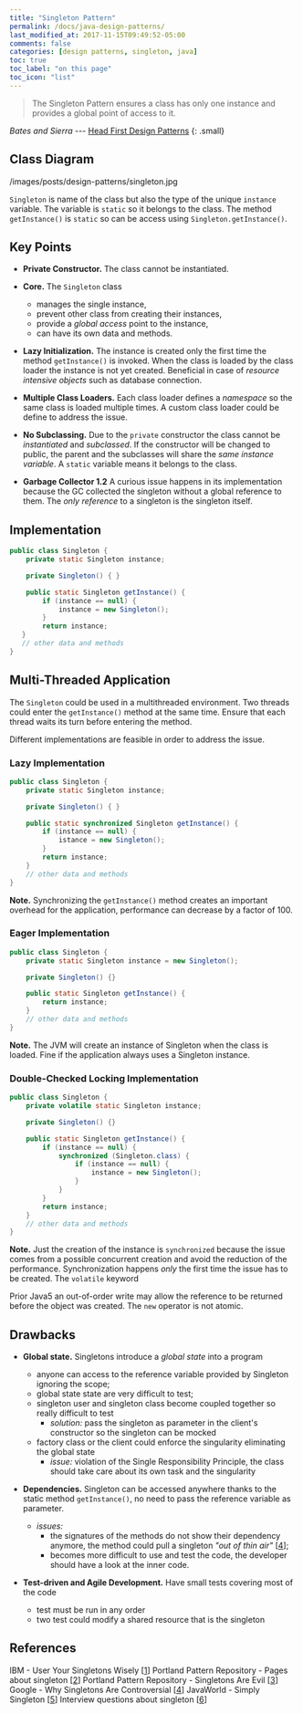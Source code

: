 ```yaml
---
title: "Singleton Pattern"
permalink: /docs/java-design-patterns/
last_modified_at: 2017-11-15T09:49:52-05:00
comments: false
categories: [design patterns, singleton, java]
toc: true
toc_label: "on this page"
toc_icon: "list"
---
```

> The Singleton Pattern ensures a class has only one instance and provides a global point of access to it.

<cite>Bates and Sierra</cite> --- [Head First Design Patterns](http://shop.oreilly.com/product/9780596007126.do)
{: .small}

## Class Diagram
 /images/posts/design-patterns/singleton.jpg 

`Singleton` is name of the class but also the type of the unique `instance` variable. The variable is `static` so it belongs to the class. The method `getInstance()` is `static` so can be access using `Singleton.getInstance()`.

## Key Points
* __Private Constructor.__ The class cannot be instantiated.

* __Core.__ The `Singleton` class
	* manages the single instance,
	* prevent other class from creating their instances,
	* provide a _global access_ point to the instance,
	* can have its own data and methods.
	
* __Lazy Initialization.__ The instance is created only the first time the method `getInstance()` is invoked. When the class is loaded by the class loader the instance is not yet created. Beneficial in case of _resource intensive objects_ such as database connection.

* __Multiple Class Loaders.__ Each class loader defines a _namespace_ so the same class is loaded multiple times. A custom class loader could be define to address the issue.

* __No Subclassing.__ Due to the `private` constructor the class cannot be _instantiated_ and _subclassed_. If the constructor will be changed to public, the parent and the subclasses will share the _same instance variable_. A `static` variable means it belongs to the class.

* __Garbage Collector 1.2__ A curious issue happens in its implementation because the GC collected the singleton without a global reference to them. The _only reference_ to a singleton is the singleton itself.

## Implementation
```java
public class Singleton {
    private static Singleton instance;

    private Singleton() { }

    public static Singleton getInstance() {
        if (instance == null) {
            instance = new Singleton();
        }
        return instance;
   }
   // other data and methods
}
```

## Multi-Threaded Application
The `Singleton` could be used in a multithreaded environment. Two threads could enter the `getInstance()` method at the same time. Ensure that each thread waits its turn before entering the method.

Different implementations are feasible in order to address the issue.

### Lazy Implementation
```java
public class Singleton {
	private static Singleton instance;

	private Singleton() { }

	public static synchronized Singleton getInstance() {
		if (instance == null) {
			istance = new Singleton();
		} 
		return instance;
	}
	// other data and methods
}
```
__Note.__ Synchronizing the `getInstance()` method creates an important overhead for the application, performance can decrease by a factor of 100.

### Eager Implementation
```java
public class Singleton {
	private static Singleton instance = new Singleton();

	private Singleton() {}

	public static Singleton getInstance() {
		return instance;
	}
	// other data and methods
}
```
__Note.__ The JVM will create an instance of Singleton when the class is loaded. Fine if the application always uses a Singleton instance. 

### Double-Checked Locking Implementation
```java
public class Singleton {
	private volatile static Singleton instance;

	private Singleton() {}

	public static Singleton getInstance() {
		if (instance == null) {
			synchronized (Singleton.class) {
				if (instance == null) {
					instance = new Singleton();
				}
			}
		}
		return instance;
	}
	// other data and methods
}
```
__Note.__ Just the creation of the instance is `synchronized` because the issue comes from a possible concurrent creation and avoid the reduction of the performance. Synchronization happens _only_ the first time the issue has to be created. The `volatile` keyword

Prior Java5 an out-of-order write may allow the reference to be returned before the object was created. The `new` operator is not atomic.

## Drawbacks
* __Global state.__ Singletons introduce a _global state_ into a program 
	* anyone can access to the reference variable provided by Singleton ignoring the scope;
	* global state state are very difficult to test;
	* singleton user and singleton class become coupled together so really difficult to test
		* _solution:_ pass the singleton as parameter in the client's constructor so the singleton can be mocked
	* factory class or the client could enforce the singularity eliminating the global state
		* _issue:_ violation of the Single Responsibility Principle, the class should take care about its own task and the singularity

* __Dependencies.__ Singleton can be accessed anywhere thanks to the static method `getInstance()`, no need to pass the reference variable as parameter.
	* _issues:_ 
		* the signatures of the methods do not show their dependency anymore, the method could pull a singleton _"out of thin air"_ [[4]];
		* becomes more difficult to use and test the code, the developer should have a look at the inner code.
		
* __Test-driven and Agile Development.__ Have small tests covering most of the code
	* test must be run in any order
	* two test could modify a shared resource that is the singleton


## References
IBM - User Your Singletons Wisely [[1]]
Portland Pattern Repository - Pages about singleton [[2]]
Portland Pattern Repository - Singletons Are Evil [[3]]
Google - Why Singletons Are Controversial [[4]]
JavaWorld - Simply Singleton [[5]]
Interview questions about singleton [[6]]

[1]: http://www.ibm.com/developerworks/webservices/library/co-single/index.html
[2]: http://c2.com/cgi/wiki?search=Singleton
[3]: http://c2.com/cgi-bin/wiki?SingletonsAreEvil
[4]: https://code.google.com/p/google-singleton-detector/wiki/WhySingletonsAreControversial
[5]: https://code.google.com/p/google-singleton-detector/wiki/WhySingletonsAreControversial
[6]: http://javarevisited.blogspot.fr/2011/03/10-interview-questions-on-singleton.html
